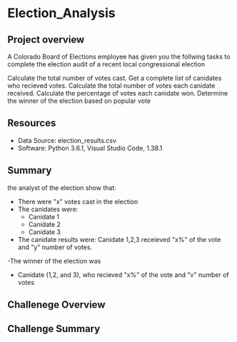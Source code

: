 # Election_Analysis

## Project overview
A Colorado Board of Elections employee has given you the follwing tasks to complete  the election audit of a recent local congressional election

Calculate the total number of votes cast.
Get a complete list of canidates who recieved votes.
Calculate the total number of votes each canidate received.
Calculate the percentage of votes each canidate won.
Determine the winner of the  election based on popular vote

## Resources
- Data Source: election_results.csv
- Software: Python 3.6.1, Visual Studio Code, 1.38.1

## Summary
the analyst of the election show that:
- There were "x" votes cast in the election
- The canidates were:
  - Canidate 1
  - Canidate 2
  - Canidate 3
 - The canidate results were:
    Canidate 1,2,3 receieved "x%" of the vote and "y" number of votes.
  
  
 -The winner of the election was
  - Canidate (1,2, and 3), who recieved "x%" of the vote and "v" number of votes
  
  ## Challenege Overview
  
  
  ## Challenge Summary

